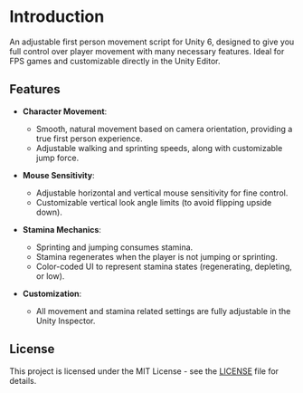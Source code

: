 # Introduction
An adjustable first person movement script for Unity 6, designed to give you full control over player movement with many necessary features. Ideal for FPS games and customizable directly in the Unity Editor.

## Features
- **Character Movement**:
  - Smooth, natural movement based on camera orientation, providing a true first person experience.
  - Adjustable walking and sprinting speeds, along with customizable jump force.

- **Mouse Sensitivity**:
  - Adjustable horizontal and vertical mouse sensitivity for fine control.
  - Customizable vertical look angle limits (to avoid flipping upside down).

- **Stamina Mechanics**:
  - Sprinting and jumping consumes stamina.
  - Stamina regenerates when the player is not jumping or sprinting.
  - Color-coded UI to represent stamina states (regenerating, depleting, or low).

- **Customization**:
  - All movement and stamina related settings are fully adjustable in the Unity Inspector.

## License
This project is licensed under the MIT License - see the [LICENSE](LICENSE) file for details.
